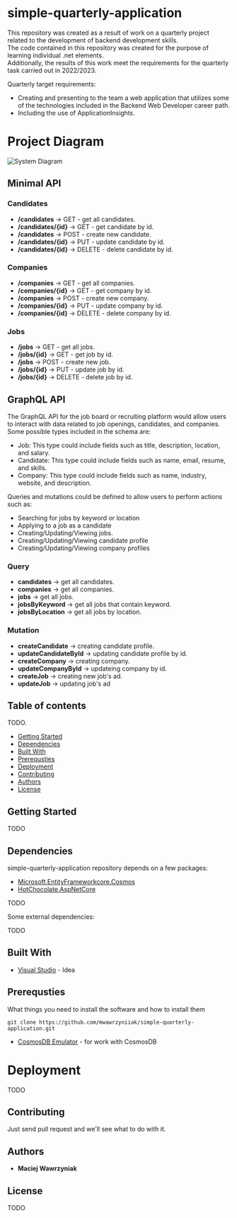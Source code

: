 # simple-quarterly-application  
This repository was created as a result of work on a quarterly project related to the development of backend development skills.  
The code contained in this repository was created for the purpose of learning individual .net elements.  
Additionally, the results of this work meet the requirements for the quarterly task carried out in 2022/2023.  

Quarterly target requirements:  
* Creating and presenting to the team a web application that utilizes some of the technologies included in the Backend Web Developer career path.  
* Including the use of ApplicationInsights.  

# Project Diagram  
![System Diagram](https://user-images.githubusercontent.com/35369071/210336315-ae1dd7c7-396d-410f-8c10-b6d3e4e27821.png)

## Minimal API  
### Candidates  
* **/candidates**       -> GET - get all candidates.  
* **/candidates/{id}**  -> GET - get candidate by id.
* **/candidates**       -> POST - create new candidate.  
* **/candidates/{id}**  -> PUT - update candidate by id.  
* **/candidates/{id}**  -> DELETE - delete candidate by id.  
### Companies  
* **/companies**        -> GET - get all companies.  
* **/companies/{id}**   -> GET - get company by id.
* **/companies**        -> POST - create new company.  
* **/companies/{id}**   -> PUT - update company by id.  
* **/companies/{id}**   -> DELETE - delete company by id.  
### Jobs  
* **/jobs**             -> GET - get all jobs. 
* **/jobs/{id}**        -> GET - get job by id. 
* **/jobs**             -> POST - create new job.  
* **/jobs/{id}**        -> PUT - update job by id.  
* **/jobs/{id}**        -> DELETE - delete job by id.  

## GraphQL API  
The GraphQL API for the job board or recruiting platform would allow users to interact with data related to job openings, candidates, and companies. Some possible types included in the schema are:
  
* Job: This type could include fields such as title, description, location, and salary.  
* Candidate: This type could include fields such as name, email, resume, and skills.  
* Company: This type could include fields such as name, industry, website, and description.  
  
Queries and mutations could be defined to allow users to perform actions such as:    
* Searching for jobs by keyword or location
* Applying to a job as a candidate  
* Creating/Updating/Viewing jobs.  
* Creating/Updating/Viewing candidate profile
* Creating/Updating/Viewing company profiles  

### Query
* **candidates**      -> get all candidates.  
* **companies**       -> get all companies.  
* **jobs**            -> get all jobs.  
* **jobsByKeyword**   -> get all jobs that contain keyword.  
* **jobsByLocation**  -> get all jobs by location.  

### Mutation
* **createCandidate**     -> creating candidate profile.  
* **updateCandidateById** -> updating candidate profile by id. 
* **createCompany**       -> creating company.  
* **updateCompanyById**   -> updateing company by id.  
* **createJob**           -> creating new job's ad.  
* **updateJob**           -> updating job's ad  

## Table of contents
TODO.
* [Getting Started](#getting-started)
* [Dependencies](#dependencies)
* [Built With](#built-with)
* [Prerequsties](#prerequsties)
* [Deployment](#deployment)
* [Contributing](#contributing)
* [Authors](#authors)
* [License](#license)

## Getting Started  

TODO

## Dependencies

simple-quarterly-application repository depends on a few packages:  
* [Microsoft.EntityFrameworkcore.Cosmos](https://learn.microsoft.com/pl-pl/ef/core/providers/cosmos/?tabs=dotnet-core-cli)  
* [HotChocolate.AspNetCore](https://chillicream.com/docs/hotchocolate/v12/get-started)    

TODO

Some external dependencies:

TODO

## Built With

* [Visual Studio](https://visualstudio.microsoft.com/pl/vs/) - Idea

## Prerequsties  

What things you need to install the software and how to install them  

```
git clone https://github.com/mwawrzyniiak/simple-quarterly-application.git
```
  
* [CosmosDB Emulator](https://learn.microsoft.com/en-us/azure/cosmos-db/local-emulator?tabs=ssl-netstd21) - for work with CosmosDB

# Deployment  

TODO

## Contributing

Just send pull request and we'll see what to do with it.

## Authors

* **Maciej Wawrzyniak** 

## License

TODO
